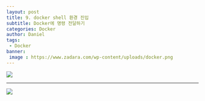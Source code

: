 ```yaml
---
layout: post
title: 9. docker shell 환경 진입
subtitle: Docker에 명령 전달하기
categories: Docker
author: Daniel
tags: 
 - Docker
banner:
 image : https://www.zadara.com/wp-content/uploads/docker.png
---
```


![](https://i.imgur.com/iTqKfob.png)

---

![](https://i.imgur.com/vh9Po2a.png)

